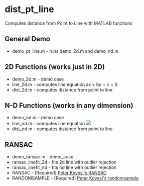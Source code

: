 # dist_pt_line

Computes distance from Point to Line with MATLAB functions

## General Demo

- demo_pt_line.m - runs demo_2d.m and demo_nd.m

## 2D Functions (works just in 2D)

- demo_2d.m - demo case
- line_2d.m - computes line equation ax + by + c = 0
- dist_2d.m - computes distance from point to line

## N-D Functions (works in any dimension)

- demo_nd.m - demo case
- line_nd.m - computes line equation ![](http://latex.codecogs.com/gif.latex?x&space;=&space;a&space;&plus;&space;t&space;\times&space;d&space;\:&space;\textup{for}\:&space;t&space;\in&space;\Re) 
- dist_nd.m - computes distance from point to line

## RANSAC

- demo_ransac.m - demo_case
- ransac_linefit_2d - fits 2d line with outlier rejection
- ransac_linefit_nd - fits nd line with outlier rejection
- RANSAC - [Required] [Peter Kovesi's RANSAC](https://www.peterkovesi.com/matlabfns/Robust/ransac.m)
- RANDOMSAMPLE - [Required] [Peter Kovesi's randomsample](https://www.peterkovesi.com/matlabfns/Robust/randomsample.m)
